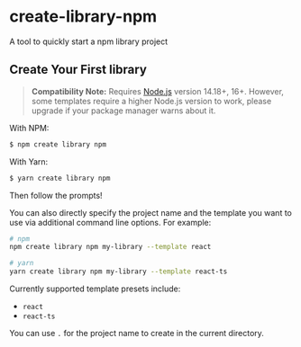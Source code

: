 # create-library-npm

A tool to quickly start a npm library project

## Create Your First library

> **Compatibility Note:**
> Requires [Node.js](https://nodejs.org/en/) version 14.18+, 16+. However, some templates require a higher Node.js version to work, please upgrade if your package manager warns about it.

With NPM:

```bash
$ npm create library npm
```

With Yarn:

```bash
$ yarn create library npm
```

Then follow the prompts!

You can also directly specify the project name and the template you want to use via additional command line options. For example:

```bash
# npm
npm create library npm my-library --template react

# yarn
yarn create library npm my-library --template react-ts


```

Currently supported template presets include:

- `react`
- `react-ts`

You can use `.` for the project name to create in the current directory.
